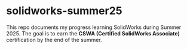 # solidworks-summer25
This repo documents my progress learning SolidWorks during Summer 2025. The goal is to earn the **CSWA (Certified SolidWorks Associate)** certification by the end of the summer.
